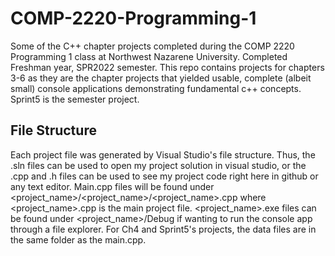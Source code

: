 # COMP-2220-Programming-1
Some of the C++ chapter projects completed during the COMP 2220 Programming 1 class at Northwest Nazarene University. Completed Freshman year, SPR2022 semester.
This repo contains projects for chapters 3-6 as they are the chapter projects that yielded usable, complete (albeit small) console applications demonstrating 
fundamental c++ concepts. Sprint5 is the semester project. 

## File Structure
Each project file was generated by Visual Studio's file structure. Thus, the .sln files can be used to open my project solution in visual studio, or the .cpp and .h
files can be used to see my project code right here in github or any text editor. Main.cpp files will be found under <project_name>/<project_name>/<project_name>.cpp
where <project_name>.cpp is the main project file. <project_name>.exe files can be found under <project_name>/Debug if wanting to run the console app through a file 
explorer. For Ch4 and Sprint5's projects, the data files are in the same folder as the main.cpp.

